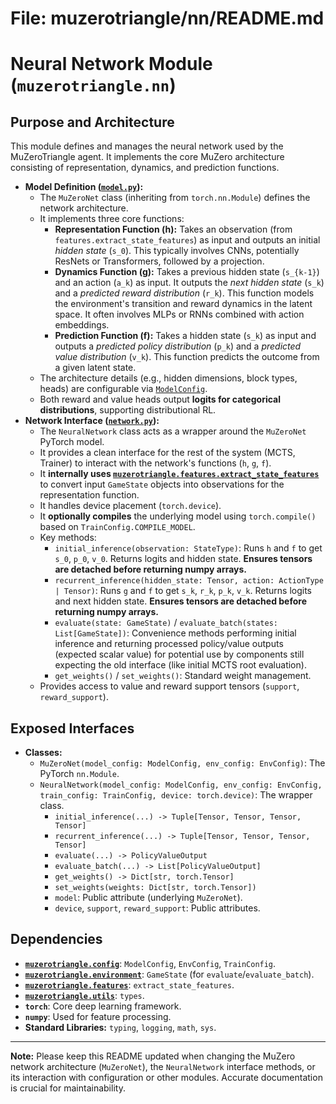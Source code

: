 # File: muzerotriangle/nn/README.md
# Neural Network Module (`muzerotriangle.nn`)

## Purpose and Architecture

This module defines and manages the neural network used by the MuZeroTriangle agent. It implements the core MuZero architecture consisting of representation, dynamics, and prediction functions.

-   **Model Definition ([`model.py`](model.py)):**
    -   The `MuZeroNet` class (inheriting from `torch.nn.Module`) defines the network architecture.
    -   It implements three core functions:
        -   **Representation Function (h):** Takes an observation (from `features.extract_state_features`) as input and outputs an initial *hidden state* (`s_0`). This typically involves CNNs, potentially ResNets or Transformers, followed by a projection.
        -   **Dynamics Function (g):** Takes a previous hidden state (`s_{k-1}`) and an action (`a_k`) as input. It outputs the *next hidden state* (`s_k`) and a *predicted reward distribution* (`r_k`). This function models the environment's transition and reward dynamics in the latent space. It often involves MLPs or RNNs combined with action embeddings.
        -   **Prediction Function (f):** Takes a hidden state (`s_k`) as input and outputs a *predicted policy distribution* (`p_k`) and a *predicted value distribution* (`v_k`). This function predicts the outcome from a given latent state.
    -   The architecture details (e.g., hidden dimensions, block types, heads) are configurable via [`ModelConfig`](../config/model_config.py).
    -   Both reward and value heads output **logits for categorical distributions**, supporting distributional RL.
-   **Network Interface ([`network.py`](network.py)):**
    -   The `NeuralNetwork` class acts as a wrapper around the `MuZeroNet` PyTorch model.
    -   It provides a clean interface for the rest of the system (MCTS, Trainer) to interact with the network's functions (`h`, `g`, `f`).
    -   It **internally uses [`muzerotriangle.features.extract_state_features`](../features/extractor.py)** to convert input `GameState` objects into observations for the representation function.
    -   It handles device placement (`torch.device`).
    -   It **optionally compiles** the underlying model using `torch.compile()` based on `TrainConfig.COMPILE_MODEL`.
    -   Key methods:
        -   `initial_inference(observation: StateType)`: Runs `h` and `f` to get `s_0`, `p_0`, `v_0`. Returns logits and hidden state. **Ensures tensors are detached before returning numpy arrays.**
        -   `recurrent_inference(hidden_state: Tensor, action: ActionType | Tensor)`: Runs `g` and `f` to get `s_k`, `r_k`, `p_k`, `v_k`. Returns logits and next hidden state. **Ensures tensors are detached before returning numpy arrays.**
        -   `evaluate(state: GameState)` / `evaluate_batch(states: List[GameState])`: Convenience methods performing initial inference and returning processed policy/value outputs (expected scalar value) for potential use by components still expecting the old interface (like initial MCTS root evaluation).
        -   `get_weights()` / `set_weights()`: Standard weight management.
    -   Provides access to value and reward support tensors (`support`, `reward_support`).

## Exposed Interfaces

-   **Classes:**
    -   `MuZeroNet(model_config: ModelConfig, env_config: EnvConfig)`: The PyTorch `nn.Module`.
    -   `NeuralNetwork(model_config: ModelConfig, env_config: EnvConfig, train_config: TrainConfig, device: torch.device)`: The wrapper class.
        -   `initial_inference(...) -> Tuple[Tensor, Tensor, Tensor, Tensor]`
        -   `recurrent_inference(...) -> Tuple[Tensor, Tensor, Tensor, Tensor]`
        -   `evaluate(...) -> PolicyValueOutput`
        -   `evaluate_batch(...) -> List[PolicyValueOutput]`
        -   `get_weights() -> Dict[str, torch.Tensor]`
        -   `set_weights(weights: Dict[str, torch.Tensor])`
        -   `model`: Public attribute (underlying `MuZeroNet`).
        -   `device`, `support`, `reward_support`: Public attributes.

## Dependencies

-   **[`muzerotriangle.config`](../config/README.md)**: `ModelConfig`, `EnvConfig`, `TrainConfig`.
-   **[`muzerotriangle.environment`](../environment/README.md)**: `GameState` (for `evaluate`/`evaluate_batch`).
-   **[`muzerotriangle.features`](../features/README.md)**: `extract_state_features`.
-   **[`muzerotriangle.utils`](../utils/README.md)**: `types`.
-   **`torch`**: Core deep learning framework.
-   **`numpy`**: Used for feature processing.
-   **Standard Libraries:** `typing`, `logging`, `math`, `sys`.

---

**Note:** Please keep this README updated when changing the MuZero network architecture (`MuZeroNet`), the `NeuralNetwork` interface methods, or its interaction with configuration or other modules. Accurate documentation is crucial for maintainability.
